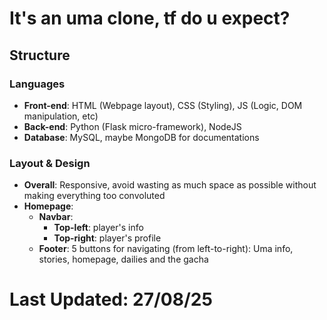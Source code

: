 # It's an uma clone, tf do u expect?

## Structure

### Languages
- **Front-end**: HTML (Webpage layout), CSS (Styling), JS (Logic, DOM manipulation, etc)
- **Back-end**: Python (Flask micro-framework), NodeJS 
- **Database**: MySQL, maybe MongoDB for documentations

### Layout & Design
- **Overall**: Responsive, avoid wasting as much space as possible without making everything too convoluted 
- **Homepage**: 
    - **Navbar**:
        + **Top-left**: player's info
        + **Top-right**: player's profile
    - **Footer**: 5 buttons for navigating (from left-to-right): Uma info, stories, homepage, dailies and the gacha

# Last Updated: 27/08/25